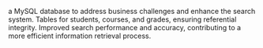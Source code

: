 a MySQL database to address business challenges and enhance the search system. 
Tables for students, courses, and grades, ensuring referential integrity. 
Improved search performance and accuracy, contributing to a more efficient information retrieval process.
